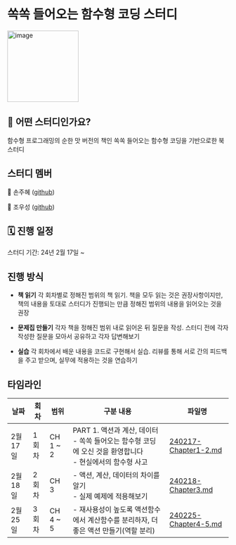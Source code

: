 # 쏙쏙 들어오는 함수형 코딩 스터디
<img height="162" alt="image" src="https://github.com/joohyeson/FunctionalProgrammingStudy/assets/68503845/e1d10f0a-40d1-45b9-a3c3-6487f190f619">

## 🤔 어떤 스터디인가요?
함수형 프로그래밍의 순한 맛 버전의 책인 쏙쏙 들어오는 함수형 코딩을 기반으로한 북 스터디

## 스터디 멤버
🤔 손주혜 ([github](https://github.com/joohyeson))

🤩 조우성 ([github](https://github.com/fhdufhdu))

## 🗓️ 진행 일정
스터디 기간: 24년 2월 17일 ~

## 진행 방식
- **책 읽기** 각 회차별로 정해진 범위의 책 읽기. 책을 모두 읽는 것은 권장사항이지만, 책의 내용을 토대로 스터디가 진행되는 만큼 정해진 범위의 내용을 읽어오는 것을 권장

- **문제집 만들기** 각자 책을 정해진 범위 내로 읽어온 뒤 질문을 작성. 스터디 전에 각자 작성한 질문을 모아서 공유하고 각자 답변해보기

- **실습** 각 회차에서 배운 내용을 코드로 구현해서 실습. 리뷰를 통해 서로 간의 피드백을 주고 받으며, 실무에 적용하는 것을 연습하기

  
## 타임라인
|날짜|	회차|	범위|	구분	내용|파일명|
|-|-|-|-|-|
|2월 17일|1회차|CH 1 ~ 2|PART 1. 액션과 계산, 데이터	<br/>- 쏙쏙 들어오는 함수형 코딩에 오신 것을 환영합니다 <br/>- 현실에서의 함수형 사고|[240217-Chapter1-2.md](https://github.com/joohyeson/FunctionalProgrammingStudy/blob/main/240217-Chapter1-2.md)|
|2월 18일|2회차|CH 3|- 액션, 계산, 데이터의 차이를 알기<br>- 실제 예제에 적용해보기|[240218-Chapter3.md](https://github.com/joohyeson/FunctionalProgrammingStudy/blob/main/240218-Chapter3.md)|
|2월 25일|3회차|CH 4 ~ 5|- 재사용성이 높도록 액션함수에서 계산함수를 분리하자, 더 좋은 액션 만들기(역할 분리) |[240225-Chapter4-5.md](https://github.com/joohyeson/FunctionalProgrammingStudy/blob/main/240225-Chapter4-5.md)|
